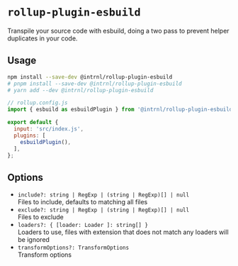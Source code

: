 # `rollup-plugin-esbuild`

Transpile your source code with esbuild, doing a two pass to prevent helper
duplicates in your code.

## Usage

```sh
npm install --save-dev @intrnl/rollup-plugin-esbuild
# pnpm install --save-dev @intrnl/rollup-plugin-esbuild
# yarn add --dev @intrnl/rollup-plugin-esbuild
```

```js
// rollup.config.js
import { esbuild as esbuildPlugin } from '@intrnl/rollup-plugin-esbuild';

export default {
  input: 'src/index.js',
  plugins: [
    esbuildPlugin(),
  ],
};
```

## Options

- `include?: string | RegExp | (string | RegExp)[] | null`  
  Files to include, defaults to matching all files
- `exclude?: string | RegExp | (string | RegExp)[] | null`  
  Files to exclude
- `loaders?: { [loader: Loader ]: string[] }`  
  Loaders to use, files with extension that does not match any loaders will be
  ignored
- `transformOptions?: TransformOptions`  
  Transform options
